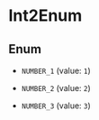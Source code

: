 

# Int2Enum

## Enum


* `NUMBER_1` (value: `1`)

* `NUMBER_2` (value: `2`)

* `NUMBER_3` (value: `3`)



